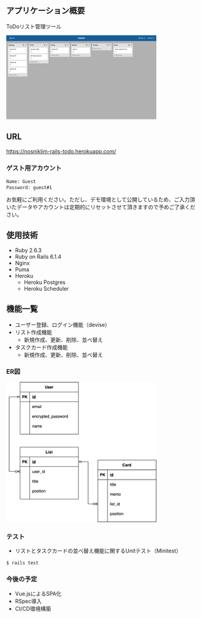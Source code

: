 ## アプリケーション概要
ToDoリスト管理ツール

<img src="./app/assets/images/sample.png" width="400">

## URL
https://nosniklim-rails-todo.herokuapp.com/

### ゲスト用アカウント
```
Name: Guest
Password: guest#1
```
お気軽にご利用ください。ただし、デモ環境として公開しているため、ご入力頂いたデータやアカウントは定期的にリセットさせて頂きますので予めご了承ください。

## 使用技術
* Ruby 2.6.3
* Ruby on Rails 6.1.4
* Nginx
* Puma
* Heroku
  * Heroku Postgres
  * Heroku Scheduler


## 機能一覧
* ユーザー登録、ログイン機能（devise）
* リスト作成機能
  * 新規作成、更新、削除、並べ替え
* タスクカード作成機能
  * 新規作成、更新、削除、並べ替え


### ER図
<img src="./app/assets/images/er_diagram.png" width="400">


### テスト
* リストとタスクカードの並べ替え機能に関するUnitテスト（Minitest）
```
$ rails test
```


### 今後の予定
* Vue.jsによるSPA化
* RSpec導入
* CI/CD環境構築



